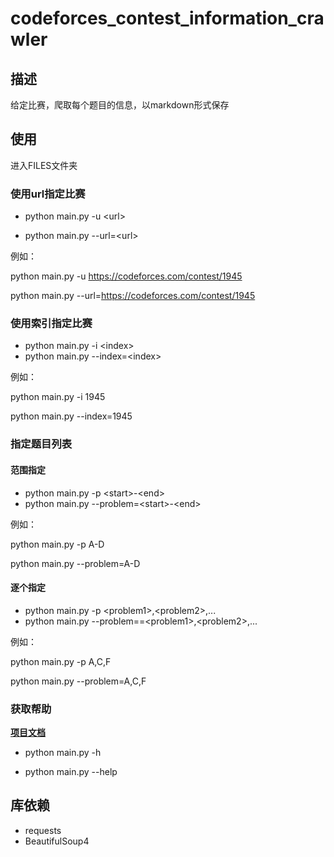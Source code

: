# codeforces_contest_information_crawler

## 描述

给定比赛，爬取每个题目的信息，以markdown形式保存

## 使用

进入FILES文件夹

### 使用url指定比赛

- python main.py -u \<url>

- python main.py --url=\<url>

例如：

python main.py -u https://codeforces.com/contest/1945

python main.py --url=https://codeforces.com/contest/1945

### 使用索引指定比赛

- python main.py -i \<index>
- python main.py --index=\<index>

例如：

python main.py -i 1945

python main.py --index=1945

### 指定题目列表

#### 范围指定

- python main.py -p \<start>-\<end>
- python main.py --problem=\<start>-\<end>

例如：

python main.py -p A-D

python main.py --problem=A-D

#### 逐个指定

- python main.py -p \<problem1>,\<problem2>,...
- python main.py --problem==\<problem1>,\<problem2>,...

例如：

python main.py -p A,C,F

python main.py --problem=A,C,F

### 获取帮助

[**项目文档**](https://github.com/KuriSh32/codeforces_contest_information_crawler)

- python main.py -h

- python main.py --help

## 库依赖

- requests
- BeautifulSoup4